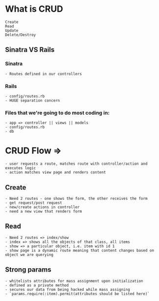 # What is CRUD 

    Create
    Read 
    Update
    Delete/Destroy

## Sinatra VS Rails

 ### Sinatra
    - Routes defined in our controllers

### Rails 
    - config/routes.rb
    - HUGE separation concern 

### Files that we're going to do most coding in:

    - app => controller || views || models 
    - config/routes.rb
    - db

# CRUD Flow => 
    - user requests a route, matches route with controller/action and executes logic
    - action matches view page and renders content 

## Create 
    - Need 2 routes - one shows the form, the other receives the form
    - get request/post request 
    - new/create actions in controller
    - need a new view that renders form

## Read 
    - Need 2 routes => index/show 
    - index => shows all the objects of that class, all items 
    - show => a particular object, i.e. item with id 1
    - show page is a dynamic route meaning that content changes based on object we are querying
    
## Strong params
    - whitelists attributes for mass assignment upon initialization 
    - defined as a private method
    - secures our data from being hacked while mass assigning 
    - `params.require(:item).permit(attributes should be listed here)`


